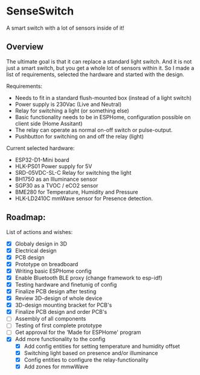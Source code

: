 # SenseSwitch
A smart switch with a lot of sensors inside of it!


## Overview
The ultimate goal is that it can replace a standard light switch. And it is not just a smart switch, but you get a whole lot of sensors within it.
So I made a list of requirements, selected the hardware and started with the design.

Requirements:
- Needs to fit in a standard flush-mounted box (instead of a light switch)
- Power supply is 230Vac (Live and Neutral)
- Relay for switching a light (or something else)
- Basic functionality needs to be in ESPHome, configuration possible on client side (Home Assitant)
- The relay can operate as normal on-off switch or pulse-output.
- Pushbutton for switching on and off the relay (light)

Current selected hardware:
- ESP32-D1-Mini board
- HLK-PS01 Power supply for 5V
- SRD-05VDC-SL-C Relay for switching the light
- BH1750 as an Illuminance sensor
- SGP30 as a TVOC / eCO2 sensor
- BME280 for Temperature, Humidity and Pressure
- HLK-LD2410C mmWave sensor for Presence detection.


## Roadmap:
List of actions and wishes:

- [x] Globaly design in 3D
- [x] Electrical design
- [x] PCB design
- [x] Prototype on breadboard
- [x] Writing basic ESPHome config
- [x] Enable Bluetooth BLE proxy (change framework to esp-idf)
- [x] Testing hardware and finetunig of config
- [x] Finalize PCB design after testing
- [x] Review 3D-design of whole device
- [x] 3D-design mounting bracket for PCB's
- [x] Finalize PCB design and order PCB's
- [ ] Assembly of all components
- [ ] Testing of first complete prototype
- [ ] Get approval for the 'Made for ESPHome' program
- [x] Add more functionality to the config
    - [x] Add config entities for setting temperature and humidity offset
    - [x] Switching light based on presence and/or illuminance
    - [x] Config entities to configure the relay-functionality
    - [x] Add zones for mmwWave
